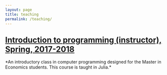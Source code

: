 ```yaml
---
layout: page
title: teaching
permalink: /teaching/
---
```


<h2> <a href="/teaching/intro-prog-spring-18" style="font-size: 25px"> Introduction to programming (instructor), Spring, 2017-2018 </a> </h2>
*An introductory class in computer programming designed for the Master in Economics students. This course is taught in Julia.*
